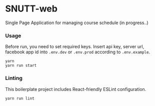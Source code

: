 SNUTT-web
=====================

Single Page Application for managing course schedule
(in progress..)

### Usage

Before run, you need to set required keys. Insert api key, server url, facebook app id into `.env.dev` or `.env.prod` according to `.env.example`.

```
yarn 
yarn run start
```

### Linting

This boilerplate project includes React-friendly ESLint configuration.

```
yarn run lint
```
